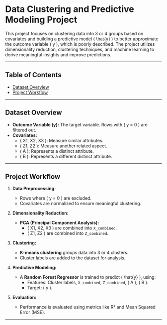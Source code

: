 # Data Clustering and Predictive Modeling Project

This project focuses on clustering data into 3 or 4 groups based on covariates and building a predictive model \( \hat{y} \) to better approximate the outcome variable \( y \), which is poorly described. The project utilizes dimensionality reduction, clustering techniques, and machine learning to derive meaningful insights and improve predictions.

---

## Table of Contents
- [Dataset Overview](#dataset-overview)
- [Project Workflow](#project-workflow)
---

## Dataset Overview
- **Outcome Variable (y):** The target variable. Rows with \( y = 0 \) are filtered out.
- **Covariates:**
  - \( X1, X2, X3 \): Measure similar attributes.
  - \( Z1, Z2 \): Measure another related aspect.
  - \( A \): Represents a distinct attribute.
  - \( B \): Represents a different distinct attribute.

---

## Project Workflow
1. **Data Preprocessing:**
   - Rows where \( y = 0 \) are excluded.
   - Covariates are normalized to ensure meaningful clustering.

2. **Dimensionality Reduction:**
   - **PCA (Principal Component Analysis):**
     - \( X1, X2, X3 \) are combined into `X_combined`.
     - \( Z1, Z2 \) are combined into `Z_combined`.

3. **Clustering:**
   - **K-means clustering** groups data into 3 or 4 clusters.
   - Cluster labels are added to the dataset for analysis.

4. **Predictive Modeling:**
   - A **Random Forest Regressor** is trained to predict \( \hat{y} \), using:
     - Features: Cluster labels, `X_combined`, `Z_combined`, \( A \), \( B \).
     - Target: \( y \).

5. **Evaluation:**
   - Performance is evaluated using metrics like R² and Mean Squared Error (MSE).

---
